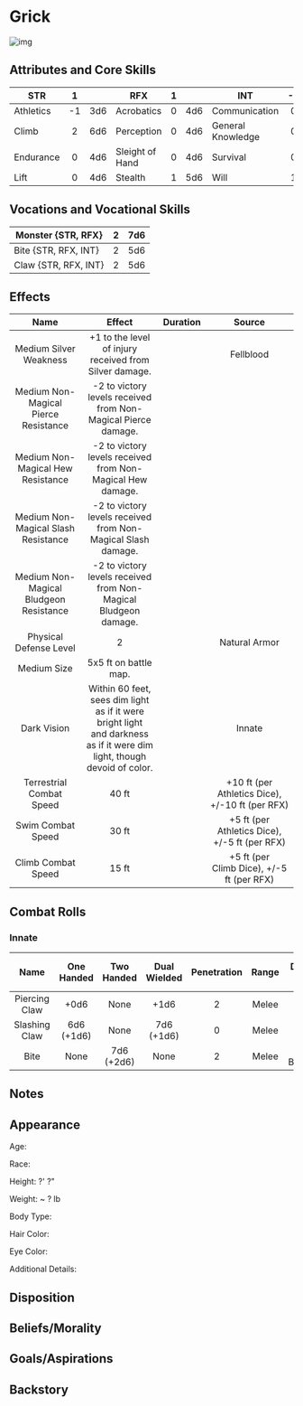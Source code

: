 # Grick

![img]()

## Attributes and Core Skills

| STR       | 1 |    | RFX             | 1 |    | INT               | -2 |    |
| --------- | :-: | :-: | --------------- | :-: | :-: | ----------------- | :-: | :-: |
| Athletics | -1 | 3d6 | Acrobatics      | 0 | 4d6 | Communication     | 0 | 1d6 |
| Climb     | 2 | 6d6 | Perception      | 0 | 4d6 | General Knowledge | 0 | 1d6 |
| Endurance | 0 | 4d6 | Sleight of Hand | 0 | 4d6 | Survival          | 0 | 1d6 |
| Lift      | 0 | 4d6 | Stealth         | 1 | 5d6 | Will              | 1 | 2d6 |

## Vocations and Vocational Skills

| Monster {STR, RFX}   | 2 | 7d6 |
| -------------------- | :-: | :-: |
| Bite {STR, RFX, INT} | 2 | 5d6 |
| Claw {STR, RFX, INT} | 2 | 5d6 |

## Effects

|                  Name                  |                                                            Effect                                                            | Duration |                      Source                      |
| :------------------------------------: | :--------------------------------------------------------------------------------------------------------------------------: | :------: | :----------------------------------------------: |
|         Medium Silver Weakness         |                                    +1 to the level of injury received from Silver damage.                                    |          |                    Fellblood                    |
|  Medium Non-Magical Pierce Resistance  |                                -2 to victory levels received from Non-Magical Pierce damage.                                |          |                                                  |
|   Medium Non-Magical Hew Resistance   |                                  -2 to victory levels received from Non-Magical Hew damage.                                  |          |                                                  |
|  Medium Non-Magical Slash Resistance  |                                 -2 to victory levels received from Non-Magical Slash damage.                                 |          |                                                  |
| Medium Non-Magical Bludgeon Resistance |                               -2 to victory levels received from Non-Magical Bludgeon damage.                               |          |                                                  |
|         Physical Defense Level         |                                                              2                                                              |          |                  Natural Armor                  |
|              Medium Size              |                                                    5x5 ft on battle map.                                                    |          |                                                  |
|              Dark Vision              | Within 60 feet, sees dim light as if it were bright light<br />and darkness as if it were dim light, though devoid of color. |          |                      Innate                      |
|        Terrestrial Combat Speed        |                                                            40 ft                                                            |          | +10 ft (per Athletics Dice), +/-10 ft (per RFX) |
|           Swim Combat Speed           |                                                            30 ft                                                            |          |  +5 ft (per Athletics Dice), +/-5 ft (per RFX)  |
|           Climb Combat Speed           |                                                            15 ft                                                            |          |    +5 ft (per Climb Dice), +/-5 ft (per RFX)    |

## Combat Rolls

### Innate

|     Name     | One<br />Handed | Two<br />Handed | Dual<br />Wielded | Penetration | Range | Damage<br />Types | Engageable<br />Opponents | Area Of<br />Effect | Resource<br />Class |
| :-----------: | :-------------: | :-------------: | :---------------: | :---------: | :---: | :---------------: | :-----------------------: | :-----------------: | :-----------------: |
| Piercing Claw |      +0d6      |      None      |       +1d6       |      2      | Melee |      Pierce      |           Rapid           |        None        |        None        |
| Slashing Claw | 6d6<br />(+1d6) |      None      |  7d6<br />(+1d6)  |      0      | Melee |       Slash       |           Rapid           |        None        |        None        |
|     Bite     |      None      | 7d6<br />(+2d6) |       None       |      2      | Melee | Pierce, Bludgeon |        Spear Rapid        |        None        |        None        |

## Notes

## Appearance

Age:

Race:

Height: ?' ?"

Weight: ~ ? lb

Body Type:

Hair Color:

Eye Color:

Additional Details:

## Disposition

## Beliefs/Morality

## Goals/Aspirations

## Backstory

